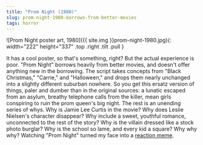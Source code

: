 ```yaml
---
title: "Prom Night (1980)"
slug: prom-night-1980-borrows-from-better-movies
tags: horror
---
```


![Prom Night poster art, 1980]({{ site.img }}prom-night-1980.jpg){: width="222" height="337" .top .right .tilt .pull }

It has a cool poster, so that's something, right? But the actual experience is poor. "Prom Night" borrows heavily from better movies, and doesn't offer anything new in the borrowing.<!--more--> The script takes concepts from "Black Christmas," "Carrie," and "Halloween," and drops them nearly unchanged into a slightly different suburban nowhere. So you get this ersatz version of things, paler and dumber than in the original sources: a lunatic escaped from an asylum, breathy telephone calls from the killer, mean girls conspiring to ruin the prom queen's big night. The rest is an unending series of whys. Why is Jamie Lee Curtis in the movie? Why does Leslie Nielsen's character disappear? Why include a sweet, youthful romance, unconnected to the rest of the story? Why is the villain dressed like a stock photo burglar? Why is the school so lame, and every kid a square? Why why why? Watching "Prom Night" turned my face into a [reaction meme](https://duckduckgo.com/?q=Confused+Reporter+Jonathan+Swan&iax=images&ia=images).
